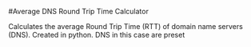 #Average DNS Round Trip Time Calculator

Calculates the average Round Trip Time (RTT) of domain name servers (DNS).
Created in python.
DNS in this case are preset

